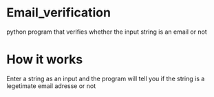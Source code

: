 # Email_verification
 python program that verifies whether the input string is an email or not
 # How it works

 Enter a string as an input and the program will tell you if the string is a legetimate email adresse or not
